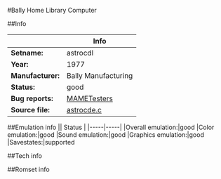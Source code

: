 #Bally Home Library Computer

##Info

||Info|
|-----|-----|
|**Setname:**|astrocdl
|**Year:**|1977
|**Manufacturer:**|Bally Manufacturing
|**Status:**|good
|**Bug reports:**|[MAMETesters](http://mametesters.org/view_all_set.php?type=1&temporary=y&search=astrocde.c)
|**Source file:**|[astrocde.c](https://github.com/mamedev/mame/blob/master/src/mess/drivers/astrocde.c)

##Emulation info
|| Status |
|-----|-----|
|Overall emulation:|good
|Color emulation:|good
|Sound emulation:|good
|Graphics emulation:|good
|Savestates:|supported

##Tech info

##Romset info

<!--- START OF EDITED COMMENT DO NOT TOUCH TEXT ABOVE-->
